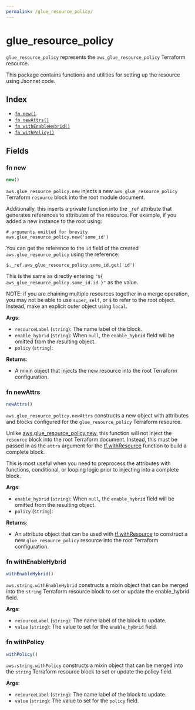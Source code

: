 ```yaml
---
permalink: /glue_resource_policy/
---
```


# glue_resource_policy

`glue_resource_policy` represents the `aws_glue_resource_policy` Terraform resource.



This package contains functions and utilities for setting up the resource using Jsonnet code.


## Index

* [`fn new()`](#fn-new)
* [`fn newAttrs()`](#fn-newattrs)
* [`fn withEnableHybrid()`](#fn-withenablehybrid)
* [`fn withPolicy()`](#fn-withpolicy)

## Fields

### fn new

```ts
new()
```


`aws.glue_resource_policy.new` injects a new `aws_glue_resource_policy` Terraform `resource`
block into the root module document.

Additionally, this inserts a private function into the `_ref` attribute that generates references to attributes of the
resource. For example, if you added a new instance to the root using:

    # arguments omitted for brevity
    aws.glue_resource_policy.new('some_id')

You can get the reference to the `id` field of the created `aws.glue_resource_policy` using the reference:

    $._ref.aws_glue_resource_policy.some_id.get('id')

This is the same as directly entering `"${ aws_glue_resource_policy.some_id.id }"` as the value.

NOTE: if you are chaining multiple resources together in a merge operation, you may not be able to use `super`, `self`,
or `$` to refer to the root object. Instead, make an explicit outer object using `local`.

**Args**:
  - `resourceLabel` (`string`): The name label of the block.
  - `enable_hybrid` (`string`):  When `null`, the `enable_hybrid` field will be omitted from the resulting object.
  - `policy` (`string`): 

**Returns**:
- A mixin object that injects the new resource into the root Terraform configuration.


### fn newAttrs

```ts
newAttrs()
```


`aws.glue_resource_policy.newAttrs` constructs a new object with attributes and blocks configured for the `glue_resource_policy`
Terraform resource.

Unlike [aws.glue_resource_policy.new](#fn-new), this function will not inject the `resource`
block into the root Terraform document. Instead, this must be passed in as the `attrs` argument for the
[tf.withResource](https://github.com/tf-libsonnet/core/tree/main/docs#fn-withresource) function to build a complete block.

This is most useful when you need to preprocess the attributes with functions, conditional, or looping logic prior to
injecting into a complete block.

**Args**:
  - `enable_hybrid` (`string`):  When `null`, the `enable_hybrid` field will be omitted from the resulting object.
  - `policy` (`string`): 

**Returns**:
  - An attribute object that can be used with [tf.withResource](https://github.com/tf-libsonnet/core/tree/main/docs#fn-withresource) to construct a new `glue_resource_policy` resource into the root Terraform configuration.


### fn withEnableHybrid

```ts
withEnableHybrid()
```

`aws.string.withEnableHybrid` constructs a mixin object that can be merged into the `string`
Terraform resource block to set or update the enable_hybrid field.



**Args**:
  - `resourceLabel` (`string`): The name label of the block to update.
  - `value` (`string`): The value to set for the `enable_hybrid` field.


### fn withPolicy

```ts
withPolicy()
```

`aws.string.withPolicy` constructs a mixin object that can be merged into the `string`
Terraform resource block to set or update the policy field.



**Args**:
  - `resourceLabel` (`string`): The name label of the block to update.
  - `value` (`string`): The value to set for the `policy` field.
